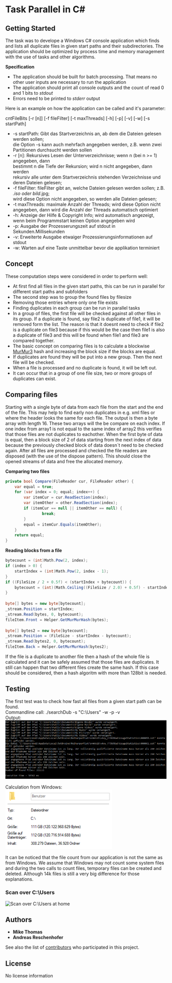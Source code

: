 # Task Parallel in C#

## Getting Started

The task was to develope a Windows C# console application which finds and lists all duplicate files in given start paths and their subdirectories.
The application should be optimized by process time and memory management with the use of tasks and other algorithms.

**Specification**
* The application should be built for batch processing. That means no other user inputs are necessary to run the application
* The application should print all console outputs and the count of read 0 and 1 bits to *stdout*
* Errors need to be printed to *stderr* output

Here is an example on how the application can be called and it's parameter:

cntFileBits [-r [n]] [-f fileFilter] [-t maxThreads] [-h] [-p] [-v] [-w] [-s startPath]

* -s startPath: Gibt das Startverzeichnis an, ab dem die Dateien gelesen werden sollen;<br />
                die Option -s kann auch mehrfach angegeben werden, z.B. wenn zwei Partitionen durchsucht werden sollen<br />
* -r [n]: Rekursives Lesen der Unterverzeichnisse; wenn n (bei n >= 1) angegeben, dann<br />
                bestimmt n die Tiefe der Rekursion; wird n nicht angegeben, dann werden<br />
                rekursiv alle unter dem Startverzeichnis stehenden Verzeichnisse und deren Dateien gelesen;<br />
* -f fileFilter: fileFilter gibt an, welche Dateien gelesen werden sollen; z.B. *.iso oder bild*.jpg;<br />
                wird diese Option nicht angegeben, so werden alle Dateien gelesen;<br />
* -t maxThreads: maximale Anzahl der Threads; wird diese Option nicht angegeben, dann wird die Anzahl der Threads automatisch optimiert<br />
* -h: Anzeige der Hilfe & Copyright Info; wird automatisch angezeigt, wenn beim Programmstart keinen Option angegeben wird<br />
* -p: Ausgabe der Prozesserungszeit auf stdout in Sekunden.Millisekunden<br />
* -v: Erweiterte Ausgabe etwaiger Prozessierungsinformationen auf stdout<br />
* -w: Warten auf eine Taste unmittelbar bevor die applikation terminiert<br />

## Concept

These computation steps were considered in order to perform well:

* At first find all files in the given start paths, this can be run in parallel for different start paths and subfolders
* The second step was to group the found files by filesize
* Removing those entries where only one file exists
* Finding duplicates in each group can be run in parallel tasks
* In a group of files, the first file will be checked against all other files in its group.
  If a duplicate is found, say file2 is duplicate of file1, it will be removed form the list. 
  The reason is that it doesnt need to check if file2 is a duplicate on file3 because 
  if this would be the case then file1 is also a duplicate of file3 and this will be found when file1 and file3 are compared together.
* The basic concept on comparing files is to calculate a blockwise [MurMur3](http://blog.teamleadnet.com/2012/08/murmurhash3-ultra-fast-hash-algorithm.html) hash and increasing the block size if the blocks are equal.
* If duplicates are found they will be put into a new group. Then the next file will be checked.
* When a file is processed and no duplicate is found, it will be left out.
* It can occur that in a group of one file size, two or more groups of duplicates can exist.

## Comparing files

Starting with a single byte of data from each file from the start and the end of the file.
This may help to find early non duplicates in e.g. xml files or where the header looks the same for each file. 
The output is then a byte array with length 16. These two arrays will the be compare on each index. 
If one index from array1 is not equal to the same index of array2 this verifies that those files are not duplicates to eachother.
When the first byte of data is equal, then a block size of 2 of data starting from the next index of data because the previously checked block of data doesn´t need to be checked again.
After all files are processed and checked the file readers are disposed (with the use of the dispose pattern). This should close the opened streams of data and free the allocated memory.

**Comparing two files**
```C#
private bool Compare(FileReader cur, FileReader other) {
	var equal = true;
	for (var index = 0; equal; index++) {
		var itemCur = cur.ReadSection(index);
		var itemOther = other.ReadSection(index);
		if (itemCur == null || itemOther == null) {
				break;
		}
		equal = itemCur.Equals(itemOther);
	}
	return equal;
}
```

**Reading blocks from a file**
```C#
bytecount = (int)Math.Pow(2, index);
if (index > 0) {
	startIndex = (int)Math.Pow(2, index - 1);
}
if ((FileSize / 2 + 0.5f) < (startIndex + bytecount)) {
	bytecount = (int)(Math.Ceiling((FileSize / 2.0) + 0.5f) - startIndex);
}

byte[] bytes = new byte[bytecount];
_stream.Position = startIndex;
_stream.Read(bytes, 0, bytecount);
fileItem.Front = Helper.GetMurMurHash(bytes);

byte[] bytes2 = new byte[bytecount];
_stream.Position = (FileSize - startIndex - bytecount);
_stream.Read(bytes2, 0, bytecount);
fileItem.Back = Helper.GetMurMurHash(bytes2);
```
If the file is a duplicate to another file then a hash of the whole file is calculated and it can be safely assumed that those files are duplicates.
It still can happen that two different files create the same hash. If this case should be considered, then a hash algoritm with more than 128bit is needed. 

## Testing

The first test was to check how fast all files from a given start path can be found. <br />
Commandline call: ./searchDub -s "C:\Users" -w -p -v<br />
Output: ![FindAllFiles](https://github.com/Strizzi12/Find-Duplicate-Files/blob/master/Images/FindAllFiles_C-Users.PNG?raw=true)

Calculation from Windows: ![FindAllFiles](https://github.com/Strizzi12/Find-Duplicate-Files/blob/master/Images/Windows_C-Users.PNG?raw=true)

It can be noticed that the file count from our application is not the same as from Windows. We assume that Windows may not count some system files 
and during the two calls to count files, temporary files can be created and deleted. Although 14k files is still a very big difference for those explanations.


### Scan over C:\Users

![Scan over C:\Users at home](https://github.com/Strizzi12/Parallel-Computing/blob/master/Images/Scan_C-Users.png?raw=true)

## Authors

* **Mike Thomas**
* **Andreas Reschenhofer**

See also the list of [contributors](https://github.com/Strizzi12/Find-Duplicate-Files/contributors) who participated in this project.

## License

No license information